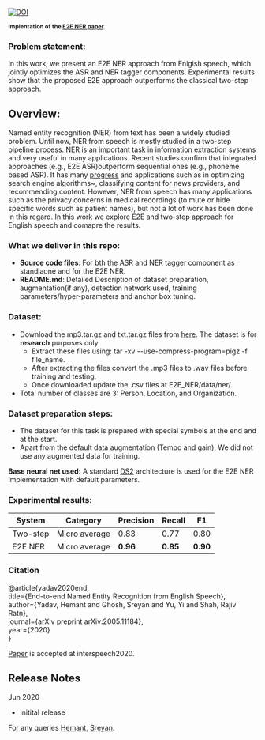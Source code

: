 [![DOI](https://zenodo.org/badge/DOI/10.5281/zenodo.3893954.svg)](https://doi.org/10.5281/zenodo.3893954)

<sub> **Implentation of the [E2E NER paper](https://arxiv.org/abs/2005.11184).**</sub> <br/>


### Problem statement:
In this work, we present an E2E NER approach from Enlgish speech, which jointly optimizes the ASR and NER tagger components. Experimental results show that the proposed E2E approach outperforms  the  classical  two-step  approach. 

## Overview:
Named entity recognition (NER) from text has been a widely studied problem. Until now, NER from speech is mostly studied in a two-step pipeline process. NER is an important task in information extraction systems and very useful in many applications. Recent studies confirm that integrated approaches (e.g., E2E ASR)outperform sequential ones (e.g., phoneme based ASR). It has many [progress](https://nlp.cs.nyu.edu/sekine/papers/li07.pdf) and applications such as in optimizing search engine algorithms~, classifying content for news providers, and recommending content. However, NER from speech has many applications such as the privacy concerns in medical recordings (to mute or hide specific words such as patient names), but not a lot of work has been done in this regard. In this work we explore E2E and two-step approach for English speech and comapre the results.

### What we deliver in this repo:
* **Source code files**: For bth the ASR and NER tagger component as standlaone and for the E2E NER.
* **README.md**: Detailed Description of dataset preparation, augmentation(if any), detection network used, training
parameters/hyper-parameters and anchor box tuning.

### Dataset: 
* Download the mp3.tar.gz and txt.tar.gz files from [here](https://doi.org/10.5281/zenodo.3893954). The dataset is for **research** purposes only.
  * Extract these files using: tar -xv --use-compress-program=pigz -f file_name. 
  * After extracting the files convert the .mp3 files to .wav files before training and testing. 
  * Once downloaded update the .csv files at E2E_NER/data/ner/.
* Total number of classes are 3: Person, Location, and Organization. 

### Dataset preparation steps:
* The dataset for this task is prepared with special symbols at the end and at the start.
* Apart from the default data augmentation (Tempo and gain), We did not use any augmented data for training. <br/>

**Base neural net used:** A standard [DS2]("https://arxiv.org/pdf/1512.02595.pdf") architecture is used for the E2E NER implementation with default parameters.

### Experimental results: <br/>
| System   | Category     | Precision | Recall | F1     |
| -------- | ------------ | --------- | ------ | ------ |
| Two-step |Micro average | 0.83      |0.77    |0.80    |
| E2E NER  |Micro average | **0.96**  |**0.85**|**0.90**|

### Citation

@article{yadav2020end,<br/>
  title={End-to-end Named Entity Recognition from English Speech},<br/>
  author={Yadav, Hemant and Ghosh, Sreyan and Yu, Yi and Shah, Rajiv Ratn},<br/>
  journal={arXiv preprint arXiv:2005.11184},<br/>
  year={2020}<br/>
}<br/>

[Paper](https://arxiv.org/abs/2005.11184) is accepted at interspeech2020.

## Release Notes
Jun 2020
* Initital release

For any queries [Hemant](raotnameh@gmail.com), [Sreyan](gsreyan@gmail.com).
